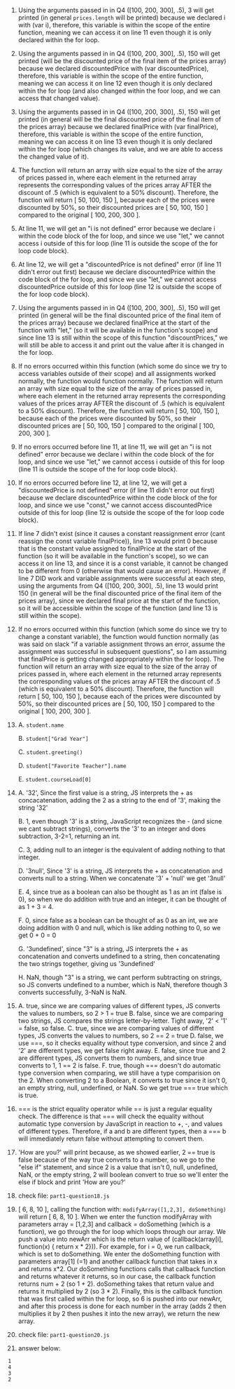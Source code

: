 1. Using the arguments passed in in Q4 ([100, 200, 300], .5), 3 will get printed (in general `prices.length` will be printed)  because we declared i with (var i), therefore, this variable is within the scope of the entire function, meaning we can access it on line 11 even though it is only declared within the for loop.
2. Using the arguments passed in in Q4 ([100, 200, 300], .5), 150 will get printed (will be the discounted price of the final item of the prices array) because we declared discountedPrice with (var discountedPrice), therefore, this variable is within the scope of the entire function, meaning we can access it on line 12 even though it is only declared within the for loop (and also changed within the foor loop, and we can access that changed value).
3. Using the arguments passed in in Q4 ([100, 200, 300], .5), 150 will get printed (in general will be the final discounted price of the final item of the prices array) because we declared finalPrice with (var finalPrice), therefore, this variable is within the scope of the entire function, meaning we can access it on line 13 even though it is only declared within the for loop (which changes its value, and we are able to access the changed value of it).
4. The function will return an array with size equal to the size of the array of prices passed in, where each element in the returned array represents the corresponding values of the prices array AFTER the discount of .5 (which is equivalent to a 50% discount). Therefore, the function will return [ 50, 100, 150 ], because each of the prices were discounted by 50%, so their discounted prices are [ 50, 100, 150 ] compared to the original [ 100, 200, 300 ].

5. At line 11, we will get an "i is not defined" error because we declare i within the code block of the for loop, and since we use "let," we cannot access i outside of this for loop (line 11 is outside the scope of the for loop code block).
6. At line 12, we will get a "discountedPrice is not defined" error (if line 11 didn't error out first) because we declare discountedPrice within the code block of the for loop, and since we use "let," we cannot access discountedPrice outside of this for loop (line 12 is outside the scope of the for loop code block).
7.  Using the arguments passed in in Q4 ([100, 200, 300], .5), 150 will get printed (in general will be the final discounted price of the final item of the prices array) because we declared finalPrice at the start of the function with "let," (so it will be available in the function's scope) and since line 13 is still within the scope of this function "discountPrices," we will still be able to access it and print out the value after it is changed in the for loop.
8.  If no errors occurred within this function (which some do since we try to access variables outside of their scope) and all assignments worked normally, the function would function normally. The function will return an array with size equal to the size of the array of prices passed in, where each element in the returned array represents the corresponding values of the prices array AFTER the discount of .5 (which is equivalent to a 50% discount). Therefore, the function will return [ 50, 100, 150 ], because each of the prices were discounted by 50%, so their discounted prices are [ 50, 100, 150 ] compared to the original [ 100, 200, 300 ].

9.  If no errors occurred before line 11, at line 11, we will get an "i is not defined" error because we declare i within the code block of the for loop, and since we use "let," we cannot access i outside of this for loop (line 11 is outside the scope of the for loop code block).
10. If no errors occurred before line 12, at line 12, we will get a "discountedPrice is not defined" error (if line 11 didn't error out first) because we declare discountedPrice within the code block of the for loop, and since we use "const," we cannot access discountedPrice outside of this for loop (line 12 is outside the scope of the for loop code block).
11. If line 7 didn't exist (since it causes a constant reassignment error (cant reassign the const variable finalPrice)), line 13 would print 0 because that is the constant value assigned to finalPrice at the start of the function (so it will be available in the function's scope), so we can access it on line 13, and since it is a const variable, it cannot be changed to be different from 0 (otherwise that would cause an error). However, if line 7 DID work and variable assignments were successful at each step, using the arguments from Q4 ([100, 200, 300], .5), line 13 would print 150 (in general will be the final discounted price of the final item of the prices array), since we declared final price at the start of the function, so it will be accessible within the scope of the function (and line 13 is still within the scope).
12. If no errors occurred within this function (which some do since we try to change a constant variable), the function would function normally (as was said on slack "if a variable assignment throws an error, assume the assignment was successful in subsequent questions", so I am assuming that finalPrice is getting changed appropriately within the for loop). The function will return an array with size equal to the size of the array of prices passed in, where each element in the returned array represents the corresponding values of the prices array AFTER the discount of .5 (which is equivalent to a 50% discount). Therefore, the function will return [ 50, 100, 150 ], because each of the prices were discounted by 50%, so their discounted prices are [ 50, 100, 150 ] compared to the original [ 100, 200, 300 ].
13. 
    A.  `student.name`

    B.  `student["Grad Year"]`
    
    C.  `student.greeting()`

    D.  `student["Favorite Teacher"].name`

    E.  `student.courseLoad[0]`
14. 
    A.  '32', Since the first value is a string, JS interprets the + as concacatenation, adding the 2 as a string to the end of '3', making the string '32'

    B.  1, even though '3' is a string, JavaScript recognizes the - (and sicne we cant subtract strings), converts the '3' to an integer and does subtraction, 3-2=1, returning an int.
    
    C.  3, adding null to an integer is the equivalent of adding nothing to that integer.
    
    D.  '3null', Since '3' is a string, JS interprets the + as concatenation and converts null to a string. When we concatenate '3' + 'null' we get '3null'
    
    E.  4, since true as a boolean can also be thought as 1 as an int (false is 0), so when we do addition with true and an integer, it can be thought of as 1 + 3 = 4.
    
    F.  0, since false as a boolean can be thought of as 0 as an int, we are doing addition with 0 and null, which is like adding nothing to 0, so we get 0 + 0 = 0
    
    G.  '3undefined', since "3" is a string, JS interprets the + as concatenation and converts undefined to a string, then concatenating the two strings together, giving us '3undefined'
    
    H.  NaN, though "3" is a string, we cant perform subtracting on strings, so JS converts undefined to a number, which is NaN, therefore though 3 converts successfully, 3-NaN is NaN.
15. 
    A.  true, since we are comparing values of different types, JS converts the values to numbers, so 2 > 1 = true
    B.  false, since we are comparing two strings, JS compares the strings letter-by-letter. Tight away, '2' < '1' = false, so false.
    C.  true, since we are comparing values of different types, JS converts the values to numbers, so 2 == 2 = true
    D.  false, we use ===, so it checks equality without type conversion, and since 2 and '2' are different types, we get false right away.
    E.  false, since true and 2 are different types, JS converts them to numbers, and since true converts to 1, 1 == 2 is false.
    F.  true, though === doesn't do automatic type conversion when comparing, we still have a type comparision on the 2. When converting 2 to a Boolean, it converts to true since it isn't 0, an empty string, null, underfined, or NaN. So we get true === true which is true.
16. === is the strict equality operator while == is just a regular equality check. The difference is that === will check the equality without automatic type conversion by JavaScript in reaction to +, -, and values of different types. Therefore, if a and b are different types, then a === b will immediately return false without attempting to convert them.
17. 'How are you?' will print because, as we showed earlier, 2 == true is false because of the way true converts to a number, so we go to the "else if" statement, and since 2 is a value that isn't 0, null, undefined, NaN, or the empty string, 2 will boolean convert to true so we'll enter the else if block and print 'How are you?'
18. check file: `part1-question18.js`
19. [ 6, 8, 10 ], calling the function with: `modifyArray([1,2,3], doSomething)` will return [ 6, 8, 10 ]. When we enter the function modifyArray with parameters array = [1,2,3] and callback = doSomething (which is a function), we go through the for loop which loops through our array. We push a value into newArr which is the return value of (callback(array[i], function(x) { return x * 2})). For example, for i = 0, we run callback, which is set to doSomething. We enter the doSomething function with parameters array[1] (=1) and another callback function that takes in x and returns x*2. Our doSomething functions calls that callback function and returns whatever it returns, so in our case, the callback function returns num + 2 (so 1 + 2). doSomething takes that return value and returns it multiplied by 2 (so 3 * 2). Finally, this is the callback function that was first called within the for loop, so 6 is pushed into our newArr, and after this process is done for each number in the array (adds 2 then multiplies it by 2 then pushes it into the new array), we return the new array.
20. check file: `part1-question20.js`
21. answer below:

``` 
1
4
3
2
```

    
